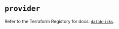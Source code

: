# `provider`

Refer to the Terraform Registory for docs: [`databricks`](https://registry.terraform.io/providers/databricks/databricks/1.30.0/docs).
